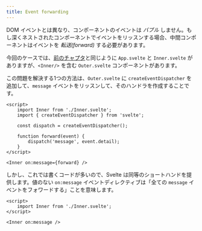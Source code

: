 ```yaml
---
title: Event forwarding
---
```


DOM イベントとは異なり、コンポーネントのイベントは *バブル* しません。もし深くネストされたコンポーネントでイベントをリッスンする場合、中間コンポーネントはイベントを _転送(forward)_ する必要があります。

今回のケースでは、[前のチャプタ](/tutorial/component-events)と同じように `App.svelte` と `Inner.svelte` がありますが、`<Inner/>` を含む `Outer.svelte` コンポーネントがあります。

この問題を解決する1つの方法は、`Outer.svelte` に `createEventDispatcher` を追加して、`message` イベントをリッスンして、そのハンドラを作成することです。

```svelte
<script>
	import Inner from './Inner.svelte';
	import { createEventDispatcher } from 'svelte';

	const dispatch = createEventDispatcher();

	function forward(event) {
		dispatch('message', event.detail);
	}
</script>

<Inner on:message={forward} />
```

しかし、これでは書くコードが多いので、Svelte は同等のショートハンドを提供します。値のない `on:message` イベントディレクティブは「全ての `message` イベントをフォワードする」ことを意味します。

```svelte
<script>
	import Inner from './Inner.svelte';
</script>

<Inner on:message />
```
